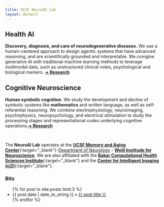 ```yaml
---
title: UCSF NeuroAI Lab
layout: default
---
```


## Health AI 
**Discovery, diagnosis, and care of neurodegenerative diseases.** We use a human-centered approach to design agentic systems that have advanced reasoning, and are scientifically grounded and interpretable. We comgine generative AI with traditional machine learning methods to leverage multimodal data, such as unstructured clinical notes, psychological and biological markers. [➔ **Research**](/research)

## Cognitive Neuroscience
**Human symbolic cognition**. We study the development and decline of symbolic systems like **mathematics** and written language, as well as self-referential reasoning. We combine electrophysiology, neuroimaging, psychophysics,  neuropsychology, and electrical stimulation to study the processing stages and representational codes underlying cognitive operations.[➔ **Research**](/research)

<!-- - ↻ **Insights from neuroscience** help us power our AI systems, which recursively help us better understand the brain ↺ -->


&nbsp;

The **NeuroAI Lab** operates at the [**UCSF Memory and Aging Center**](https://memory.ucsf.edu/){:target="_blank"}-[Department of Neurology](https://neurology.ucsf.edu/) - [**Weill Institude for Neuroscience**](https://weill.ucsf.edu/). We are also affiliated with the [**Bakar Computational Health Sciences Institute**](https://bakarinstitute.ucsf.edu/){:target="_blank"} and the [**Center for Intelligent Imaging (ci2)**](https://c2i2.ucsf.edu/){:target="_blank"}.




### Bits
<ul class="posts">
  {% for post in site.posts limit:3 %}
    <li><span>{{ post.date | date_to_string }}</span> » <a href="{{ post.url }}" title="{{ post.title }}">{{ post.title }}</a></li>
  {% endfor %}
</ul>

